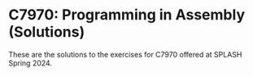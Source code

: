# C7970: Programming in Assembly (Solutions)

These are the solutions to the exercises for C7970 offered at SPLASH Spring
2024.

